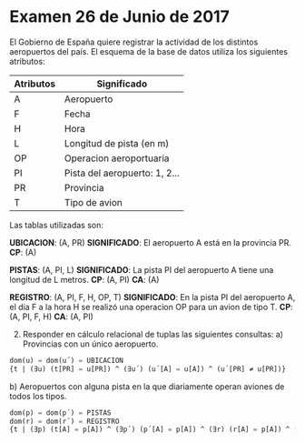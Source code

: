 # Examen 26 de Junio de 2017

El Gobierno de España quiere registrar la actividad de los distintos aeropuertos del país. El esquema de la base de datos utiliza los siguientes atributos:

| Atributos | Significado                   |
| --------- | ----------------------------- |
| A         | Aeropuerto                    |
| F         | Fecha                         |
| H         | Hora                          |
| L         | Longitud de pista (en m)      |
| OP        | Operacion aeroportuaria       |
| PI        | Pista del aeropuerto: 1, 2... |
| PR        | Provincia                     |
| T         | Tipo de avion                 |

Las tablas utilizadas son:

**UBICACION**: (A, PR)
**SIGNIFICADO**: El aeropuerto A está en la provincia PR.
**CP**: (A)

**PISTAS**: (A, PI, L)
**SIGNIFICADO**: La pista PI del aeropuerto A tiene una longitud de L metros.
**CP**: (A, PI)
**CA**: (A)

**REGISTRO**: (A, PI, F, H, OP, T)
**SIGNIFICADO**: En la pista PI del aeropuerto A, el día F a la hora H se realizó una operacion OP para un avion de tipo T.
**CP**: (A, PI, F, H) 
**CA**: (A, PI)

2) Responder en cálculo relacional de tuplas las siguientes consultas:
a) Provincias con un único aeropuerto.
```sql
dom(u) = dom(u´) = UBICACION
{t | (∃u) (t[PR] = u[PR]) ^ (∃u´) (u´[A] = u[A]) ^ (u´[PR] ≠ u[PR])}
```
b) Aeropuertos con alguna pista en la que diariamente operan aviones de todos los tipos.
```sql
dom(p) = dom(p´) = PISTAS
dom(r) = dom(r´) = REGISTRO
{t | (∃p) (t[A] = p[A]) ^ (∃p´) (p´[A] = p[A]) ^ (∃r) (r[A] = p[A]) ^ (∃r´) (r´[A] = p[A]) ^ (∀r) (∀r´) (r[T] = r´[T])}
```